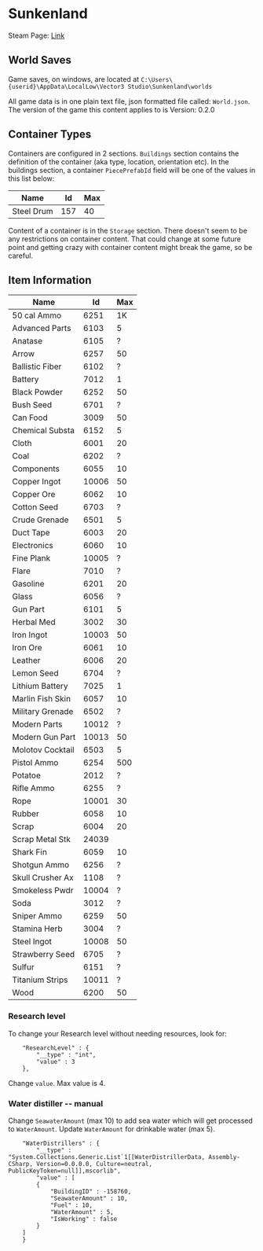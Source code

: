 # Sunkenland

Steam Page: [Link](https://store.steampowered.com/app/2080690/Sunkenland/)  

## World Saves

Game saves, on windows, are located at `C:\Users\{userid}\AppData\LocalLow\Vector3 Studio\Sunkenland\worlds`  

All game data is in one plain text file, json formatted file called: `World.json`.   The version of the game this content applies to is Version: 0.2.0  

## Container Types

Containers are configured in 2 sections. `Buildings` section contains the definition of the container (aka type, location, orientation etc).
In the buildings section, a container `PiecePrefabId` field will be one of the values in this list below:  

| Name       | Id   | Max |  
| ---------- | ---- | --- |  
| Steel Drum | 157  |  40 |   

Content of a container is in the `Storage` section.  There doesn't seem to be any restrictions on container content.  That could change at some future point and
getting crazy with container content might break the game, so be careful.

## Item Information   

  
| Name | Id | Max |  
| ---- | ---- | ---- |  
| 50 cal Ammo      | 6251  |  1K |  
| Advanced Parts   | 6103  |   5 |  
| Anatase          | 6105  |   ? |  
| Arrow            | 6257  |  50 |  
| Ballistic Fiber  | 6102  |   ? |  
| Battery          | 7012  |   1 |  
| Black Powder     | 6252  |  50 |  
| Bush Seed        | 6701  |   ? |  
| Can Food         | 3009  |  50 |  
| Chemical Substa  | 6152  |   5 |  
| Cloth            | 6001  |  20 |  
| Coal             | 6202  |   ? |  
| Components       | 6055  |  10 |  
| Copper Ingot     | 10006 |  50 |  
| Copper Ore       | 6062  |  10 |  
| Cotton Seed      | 6703  |   ? |  
| Crude Grenade    | 6501  |   5 |  
| Duct Tape        | 6003  |  20 |  
| Electronics      | 6060  |  10 |  
| Fine Plank       | 10005 |   ? |  
| Flare            | 7010  |   ? |  
| Gasoline         | 6201  |  20 |  
| Glass            | 6056  |   ? |  
| Gun Part         | 6101  |   5 |  
| Herbal Med       | 3002  |  30 |  
| Iron Ingot       | 10003 |  50 |  
| Iron Ore         | 6061  |  10 |  
| Leather          | 6006  |  20 |  
| Lemon Seed       | 6704  |   ? |  
| Lithium Battery  | 7025  |   1 |  
| Marlin Fish Skin | 6057  |  10 |  
| Military Grenade | 6502  |   ? |  
| Modern Parts     | 10012 |   ? |  
| Modern Gun Part  | 10013 |  50 |   
| Molotov Cocktail | 6503  |   5 |  
| Pistol Ammo      | 6254  | 500 |  
| Potatoe          | 2012  |   ? |  
| Rifle Ammo       | 6255  |   ? |  
| Rope             | 10001 |  30 |  
| Rubber           | 6058  |  10 |  
| Scrap            | 6004  |  20 |  
| Scrap Metal Stk  | 24039 |     |  
| Shark Fin        | 6059  |  10 |  
| Shotgun Ammo     | 6256  |   ? |  
| Skull Crusher Ax | 1108  |   ? |  
| Smokeless Pwdr   | 10004 |   ? |  
| Soda             | 3012  |   ? |  
| Sniper Ammo      | 6259  |  50 |  
| Stamina Herb     | 3004  |   ? |  
| Steel Ingot      | 10008 |  50 |  
| Strawberry Seed  | 6705  |   ? |  
| Sulfur           | 6151  |   ? |  
| Titanium Strips  | 10011 |   ? |  
| Wood             | 6200  |  50 |  


### Research level

To change your Research level without needing resources, look for:  

```
	"ResearchLevel" : {
		"__type" : "int",
		"value" : 3
	},
```

Change `value`.  Max value is 4.  

### Water distiller -- manual

Change `SeawaterAmount` (max 10) to add sea water which will get processed to `WaterAmount`.  Update `WaterAmount` for drinkable water (max 5).

```
	"WaterDistrillers" : {
		"__type" : "System.Collections.Generic.List`1[[WaterDistrillerData, Assembly-CSharp, Version=0.0.0.0, Culture=neutral, PublicKeyToken=null]],mscorlib",
		"value" : [
		{
			"BuildingID" : -158760,
			"SeawaterAmount" : 10,
			"Fuel" : 10,
			"WaterAmount" : 5,
			"IsWorking" : false
		}
	]
	}
```
